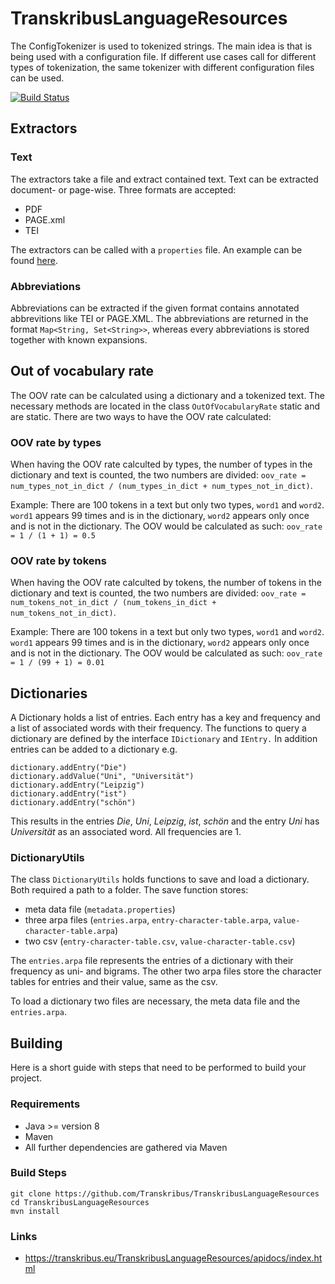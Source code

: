 # TranskribusLanguageResources

The ConfigTokenizer is used to tokenized strings. The main idea is that is being used with a configuration file. If different use cases call for different types of tokenization, the same tokenizer with different configuration files can be used.

[![Build Status](http://dbis-halvar.uibk.ac.at/jenkins/buildStatus/icon?job=TranskribusLanguageResources)](http://dbis-halvar.uibk.ac.at/jenkins/job/TranskribusLanguageResources)

## Extractors

### Text
The extractors take a file and extract contained text. Text can be extracted document- or page-wise. Three formats are accepted:
* PDF
* PAGE.xml
* TEI

The extractors can be called with a `properties` file. An example can be found [here](https://github.com/Transkribus/TranskribusLanguageResources/blob/master/src/test/resources/extractor_config.properties).

### Abbreviations

Abbreviations can be extracted if the given format contains annotated abbrevitions like TEI or PAGE.XML. The abbreviations are returned in the format `Map<String, Set<String>>`, whereas every abbreviations is stored together with known expansions.

## Out of vocabulary rate

The OOV rate can be calculated using a dictionary and a tokenized text. The necessary methods are located in the class `OutOfVocabularyRate` static and are static. There are two ways to have the OOV rate calculated:

### OOV rate by types

When having the OOV rate calculted by types, the number of types in the dictionary and text is counted, the two numbers are divided: `oov_rate = num_types_not_in_dict / (num_types_in_dict + num_types_not_in_dict)`.

Example: There are 100 tokens in a text but only two types, `word1` and `word2`. `word1` appears 99 times and is in the dictionary, `word2` appears only once and is not in the dictionary. The OOV would be calculated as such: `oov_rate = 1 / (1 + 1) = 0.5`

### OOV rate by tokens

When having the OOV rate calculted by tokens, the number of tokens in the dictionary and text is counted, the two numbers are divided: `oov_rate = num_tokens_not_in_dict / (num_tokens_in_dict + num_tokens_not_in_dict)`.

Example: There are 100 tokens in a text but only two types, `word1` and `word2`. `word1` appears 99 times and is in the dictionary, `word2` appears only once and is not in the dictionary. The OOV would be calculated as such: `oov_rate = 1 / (99 + 1) = 0.01`

## Dictionaries

A Dictionary holds a list of entries. Each entry has a key and frequency and a list of associated words with their frequency. The functions to query a dictionary are defined by the interface `IDictionary` and `IEntry.` In addition entries can be added to a dictionary e.g.

    dictionary.addEntry("Die")
    dictionary.addValue("Uni", "Universität")
    dictionary.addEntry("Leipzig")
    dictionary.addEntry("ist")
    dictionary.addEntry("schön")

This results in the entries *Die*, *Uni*, *Leipzig*, *ist*, *schön* and the entry *Uni* has *Universität* as an associated word. All frequencies are 1.

### DictionaryUtils

The class `DictionaryUtils` holds functions to save and load a dictionary. Both required a path to a folder. The save function stores:
 * meta data file (`metadata.properties`)
 * three arpa files (`entries.arpa`, `entry-character-table.arpa`, `value-character-table.arpa`)
 * two csv (`entry-character-table.csv`, `value-character-table.csv`)

The `entries.arpa` file represents the entries of a dictionary with their frequency as uni- and bigrams. The other two arpa files store the character tables for entries and their value, same as the csv.

To load a dictionary two files are necessary, the meta data file and the `entries.arpa`.


## Building
Here is a short guide with steps that need to be performed
to build your project.

### Requirements
- Java >= version 8
- Maven
- All further dependencies are gathered via Maven

### Build Steps
```
git clone https://github.com/Transkribus/TranskribusLanguageResources
cd TranskribusLanguageResources
mvn install
```

### Links
- https://transkribus.eu/TranskribusLanguageResources/apidocs/index.html
